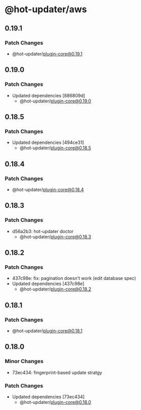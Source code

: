# @hot-updater/aws

## 0.19.1

### Patch Changes

- @hot-updater/plugin-core@0.19.1

## 0.19.0

### Patch Changes

- Updated dependencies [886809d]
  - @hot-updater/plugin-core@0.19.0

## 0.18.5

### Patch Changes

- Updated dependencies [494ce31]
  - @hot-updater/plugin-core@0.18.5

## 0.18.4

### Patch Changes

- @hot-updater/plugin-core@0.18.4

## 0.18.3

### Patch Changes

- d56a2b3: hot-updater doctor
  - @hot-updater/plugin-core@0.18.3

## 0.18.2

### Patch Changes

- 437c98e: fix: pagination doesn't work (edit database spec)
- Updated dependencies [437c98e]
  - @hot-updater/plugin-core@0.18.2

## 0.18.1

### Patch Changes

- @hot-updater/plugin-core@0.18.1

## 0.18.0

### Minor Changes

- 73ec434: fingerprint-based update stratgy

### Patch Changes

- Updated dependencies [73ec434]
  - @hot-updater/plugin-core@0.18.0

